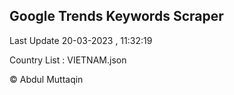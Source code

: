 

## Google Trends Keywords Scraper 
 
Last Update 20-03-2023 , 11:32:19

Country List :
VIETNAM.json



© Abdul Muttaqin 
